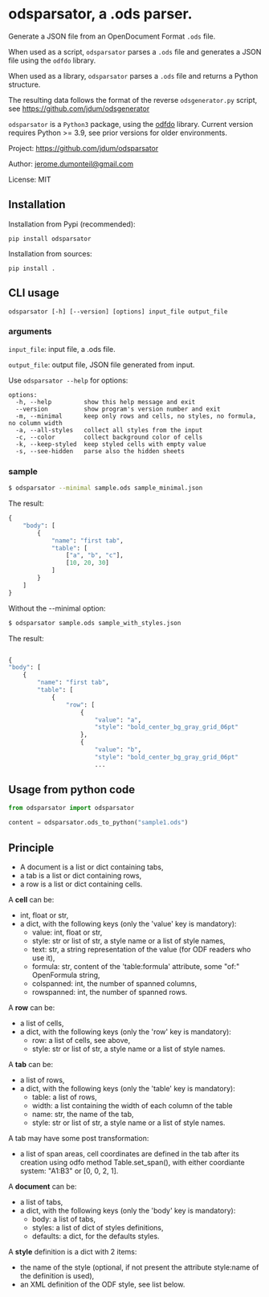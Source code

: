 # odsparsator, a .ods parser.

Generate a JSON file from an OpenDocument Format `.ods` file.

When used as a script, `odsparsator` parses a `.ods` file and generates a JSON
file using the `odfdo` library.

When used as a library, `odsparsator` parses a `.ods` file and returns a Python
structure.

The resulting data follows the format of the reverse `odsgenerator.py` script,
see https://github.com/jdum/odsgenerator


`odsparsator` is a `Python3` package, using the [odfdo](https://github.com/jdum/odfdo) library. Current version requires Python >= 3.9, see prior versions for older environments.

Project:
    https://github.com/jdum/odsparsator

Author:
    jerome.dumonteil@gmail.com

License:
    MIT


## Installation

Installation from Pypi (recommended):


```
pip install odsparsator
```

Installation from sources:

```
pip install .
```

## CLI usage

```
odsparsator [-h] [--version] [options] input_file output_file
```

### arguments

`input_file`: input file, a .ods file.

`output_file`: output file, JSON file generated from input.

Use ``odsparsator --help`` for options:

```
options:
  -h, --help         show this help message and exit
  --version          show program's version number and exit
  -m, --minimal      keep only rows and cells, no styles, no formula, no column width
  -a, --all-styles   collect all styles from the input
  -c, --color        collect background color of cells
  -k, --keep-styled  keep styled cells with empty value
  -s, --see-hidden   parse also the hidden sheets

```


### sample

```sh
$ odsparsator --minimal sample.ods sample_minimal.json
```

The result:

```python
{
    "body": [
        {
            "name": "first tab",
            "table": [
                ["a", "b", "c"],
                [10, 20, 30]
            ]
        }
    ]
}
```

Without the --minimal option:

```sh
$ odsparsator sample.ods sample_with_styles.json
```

The result:

```python

{
"body": [
    {
        "name": "first tab",
        "table": [
            {
                "row": [
                    {
                        "value": "a",
                        "style": "bold_center_bg_gray_grid_06pt"
                    },
                    {
                        "value": "b",
                        "style": "bold_center_bg_gray_grid_06pt"
                        ...
```


## Usage from python code


```python
from odsparsator import odsparsator

content = odsparsator.ods_to_python("sample1.ods")
```

## Principle

-  A document is a list or dict containing tabs,
-  a tab is a list or dict containing rows,
-  a row is a list or dict containing cells.


A **cell** can be:

- int, float or str,
- a dict, with the following keys (only the 'value' key is mandatory):
    - value: int, float or str,
    - style: str or list of str, a style name or a list of style names,
    - text: str, a string representation of the value (for ODF readers
      who use it),
    - formula: str, content of the 'table:formula' attribute, some "of:"
      OpenFormula string,
    - colspanned: int, the number of spanned columns,
    - rowspanned: int, the number of spanned rows.

A **row** can be:

- a list of cells,
- a dict, with the following keys (only the 'row' key is mandatory):
    - row: a list of cells, see above,
    - style: str or list of str, a style name or a list of style names.

A **tab** can be:

- a list of rows,
- a dict, with the following keys (only the 'table' key is mandatory):
    - table: a list of rows,
    - width: a list containing the width of each column of the table
    - name: str, the name of the tab,
    - style: str or list of str, a style name or a list of style names.

A tab may have some post transformation:

- a list of span areas, cell coordinates are defined in the tab after
  its creation using odfo method Table.set_span(), with either
  coordiante system: "A1:B3" or [0, 0, 2, 1].

A **document** can be:

- a list of tabs,
- a dict, with the following keys (only the 'body' key is mandatory):
    - body: a list of tabs,
    - styles: a list of dict of styles definitions,
    - defaults: a dict, for the defaults styles.

A **style** definition is a dict with 2 items:

- the name of the style (optional, if not present the attribute
  style:name of the definition is used),
- an XML definition of the ODF style, see list below.
